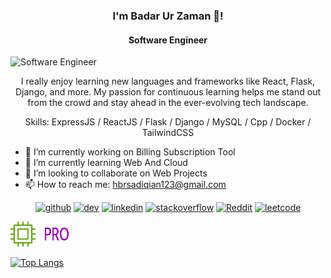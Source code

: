 <div align="center">

### I'm Badar Ur Zaman 👋!
#### Software Engineer

</div>

![Software Engineer](https://media.licdn.com/dms/image/D4D16AQEX91QVM-sZTA/profile-displaybackgroundimage-shrink_350_1400/0/1711551875388?e=1726099200&v=beta&t=C2zjntt15vxclZgESrU4WD4gHw4q2s6BSOeEvtAZMcM)

<div align="center">

I really enjoy learning new languages and frameworks like React, Flask, Django, and more. My passion for continuous learning helps me stand out from the crowd and stay ahead in the ever-evolving tech landscape.

Skills: ExpressJS / ReactJS / Flask / Django / MySQL / Cpp / Docker / TailwindCSS

</div>

- 🔭 I’m currently working on Billing Subscription Tool 
- 🌱 I’m currently learning Web And Cloud 
- 👯 I’m looking to collaborate on Web Projects 
- 📫 How to reach me: hbrsadiqian123@gmail.com 

<div align="center">

[<img src='https://cdn.jsdelivr.net/npm/simple-icons@3.0.1/icons/github.svg' alt='github' height='40'>](https://github.com/Badar-Ur-Zaman)  [<img src='https://cdn.jsdelivr.net/npm/simple-icons@3.0.1/icons/dev-dot-to.svg' alt='dev' height='40'>](https://dev.to/https://dev.to/badarurzaman)  [<img src='https://cdn.jsdelivr.net/npm/simple-icons@3.0.1/icons/linkedin.svg' alt='linkedin' height='40'>](https://www.linkedin.com/in/https://www.linkedin.com/in/hafiz-badar-ur-zaman//)  [<img src='https://cdn.jsdelivr.net/npm/simple-icons@3.0.1/icons/stackoverflow.svg' alt='stackoverflow' height='40'>](https://stackoverflow.com/users/https://stackoverflow.com/users/21887654/hafiz-badar)  [<img src='https://cdn.jsdelivr.net/npm/simple-icons@3.0.1/icons/reddit.svg' alt='Reddit' height='40'>](https://www.reddit.com/user/https://www.reddit.com/user/Badar-Zz5907/)  [<img src='https://cdn.jsdelivr.net/npm/simple-icons@3.0.1/icons/leetcode.svg' alt='leetcode' height='40'>](https://leetcode.com/u/Hafiz_Badar/)  

</div>

<a href='https://docs.github.com/en/developers'><img src='https://raw.githubusercontent.com/acervenky/animated-github-badges/master/assets/devbadge.gif' width='40' height='40'></a> <a href='https://github.com/pricing'><img src='https://raw.githubusercontent.com/acervenky/animated-github-badges/master/assets/pro.gif' width='40' height='40'></a> 

[![Top Langs](https://github-readme-stats.vercel.app/api/top-langs/?username=Badar-Ur-Zaman)](https://github.com/anuraghazra/github-readme-stats)
